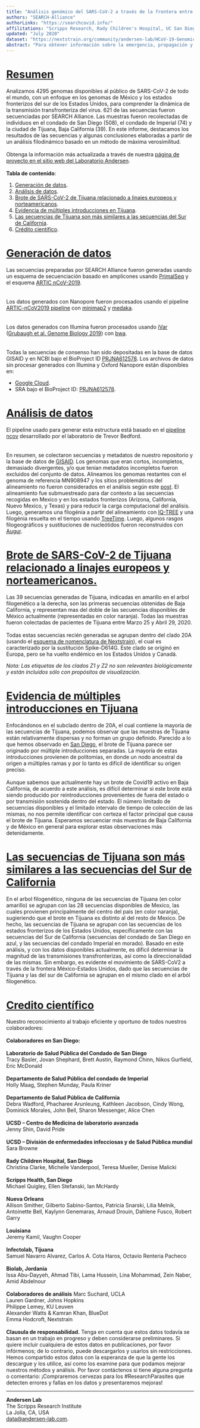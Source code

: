```yaml
---
title: "Análisis genómico del SARS-CoV-2 a través de la frontera entre Estados Unidos y México"
authors: "SEARCH-Alliance"
authorLinks: "https://searchcovid.info/"
affilitations: "Scripps Research, Rady Children's Hospital, UC San Diego"
updated: "July 2020"
dataset: "https://nextstrain.org/community/andersen-lab/HCoV-19-Genomics-Nextstrain/hCoV-19/mexicoborder?lang=es"
abstract: "Para obtener información sobre la emergencia, propagación y transmisión de COVID-19 en nuestra comunidad, SEARCH Alliance está trabajando con un gran número de colaboradores para secuenciar muestras de SARS-CoV-2 de pacientes infectados."
---
```


# [Resumen](https://nextstrain.org/community/andersen-lab/HCoV-19-Genomics-Nextstrain/hCoV-19/mexicoborder?c=region&d=tree&legend=open&onlyPanels&p=full&sidebar=closed)
Analizamos 4295 genomas disponibles al público de SARS-CoV-2 de todo el mundo, con un enfoque en los genomas de México y los estados fronterizos del sur de los Estados Unidos, para comprender la dinámica de la transmisión transfronteriza del virus. 621 de las secuencias fueron secuenciadas por SEARCH Alliance. Las muestras fueron recolectadas de individuos en el condado de San Diego (508), el condado de Imperial (74) y la ciudad de Tijuana, Baja California (39). En este informe, destacamos los resultados de las secuencias y algunas conclusiones elaboradas a partir de un análisis filodinámico basado en un método de máxima verosimilitud.
<br><br>
Obtenga la información más actualizada a través de nuestra [página de proyecto en el sitio web del Laboratorio Andersen](https://andersen-lab.com/secrets/data/hcov-19-genomics/).
<br><br>
**Tabla de contenido**:  
1. [Generación de datos](https://nextstrain.org/community/narratives/andersen-lab/HCoV-19-Genomics-Nextstrain/mexicoborder/2020-07-31/es?n=2).
2. [Análisis de datos](https://nextstrain.org/community/narratives/andersen-lab/HCoV-19-Genomics-Nextstrain/mexicoborder/2020-07-31/es?n=3).
3. [Brote de SARS-CoV-2 de Tijuana relacionado a linajes europeos y norteamericanos](https://nextstrain.org/community/narratives/andersen-lab/HCoV-19-Genomics-Nextstrain/mexicoborder/2020-07-31/es?n=4).
4. [Evidencia de múltiples introducciones en Tijuana](https://nextstrain.org/community/narratives/andersen-lab/HCoV-19-Genomics-Nextstrain/mexicoborder/2020-07-31/es?n=5).
5. [Las secuencias de Tijuana son más similares a las secuencias del Sur de California](https://nextstrain.org/community/narratives/andersen-lab/HCoV-19-Genomics-Nextstrain/mexicoborder/2020-07-31/es?n=6).
6. [Crédito científico](https://nextstrain.org/community/narratives/andersen-lab/HCoV-19-Genomics-Nextstrain/mexicoborder/2020-07-31/es?n=7).


# [Generación de datos](https://nextstrain.org/community/andersen-lab/HCoV-19-Genomics-Nextstrain/hCoV-19/mexicoborder?c=search&d=map&f_search=Baja%20California,Imperial,Mexico,New%20Mexico,San%20Diego,Texas,Arizona&m=div&p=full&r=division&transmissions=hide&legend=open&onlyPanels&p=full&sidebar=closed)
Las secuencias preparadas por SEARCH Alliance fueron generadas usando un esquema de secuenciación basado en amplicones usando  [PrimalSeq](https://www.nature.com/articles/nprot.2017.066) y el esquema [ARTIC nCoV-2019](https://github.com/artic-network/artic-ncov2019/tree/master/primer_schemes/nCoV-2019).  
<br><br>
Los datos generados con Nanopore fueron procesados usando el pipeline [ARTIC-nCoV2019 pipeline](https://github.com/artic-network/artic-ncov2019) con [minimap2](https://github.com/lh3/minimap2) y [medaka](https://github.com/nanoporetech/medaka).  
<br><br>
Los datos generados con Illumina fueron procesados usando [iVar](https://github.com/andersen-lab/ivar) ([Grubaugh et al. Genome Biology 2019](https://genomebiology.biomedcentral.com/articles/10.1186/s13059-018-1618-7)) con [bwa](https://github.com/lh3/bwa).  
<br><br>
Todas la secuencias de consenso han sido depositadas en la base de datos GISAID y en NCBI bajo el BioProject ID [PRJNA612578](https://www.ncbi.nlm.nih.gov/bioproject/612578). Los archivos de datos sin procesar generados con Illumina y Oxford Nanopore están disponibles en:  
* [Google Cloud](https://console.cloud.google.com/storage/browser/andersen-lab_hcov-19-genomics).  
* SRA bajo el BioProject ID: [PRJNA612578](https://www.ncbi.nlm.nih.gov/bioproject/612578).  


# [Análisis de datos](https://nextstrain.org/community/andersen-lab/HCoV-19-Genomics-Nextstrain/hCoV-19/mexicoborder?c=search&d=map&f_search=Baja%20California,Imperial,Mexico,New%20Mexico,San%20Diego,Texas,Arizona&m=div&p=full&r=division&transmissions=hide&legend=open&onlyPanels&p=full&sidebar=closed)
El pipeline usado para generar esta estructura está basado en el [pipeline ncov](https://github.com/nextstrain/ncov) desarrollado por el laboratorio de Trevor Bedford.  
<br><br>
En resumen, se colectaron  secuencias y metadatos de nuestro repositorio y la base de datos de [GISAID](https://gisaid.org/). Los genomas que eran cortos, incompletos, demasiado divergentes, y/o que tenían metadatos incompletos fueron excluidos del conjunto de datos. Alineamos los genomas restantes con el genoma de referencia MN908947 y los sitios problemáticos del alineamiento no fueron considerados en el análisis según este [post](https://virological.org/t/issues-with-sars-cov-2-sequencing-data/473). El alineamiento fue submuestreado para dar contexto a las secuencias recogidas en Mexico y en los estados fronterizos (Arizona, California, Nuevo Mexico, y Texas) y para reducir la carga computacional del análisis. Luego, generamos una filogénia a partir del alineamiento con [IQ-TREE](http://www.iqtree.org/) y una filogénia resuelta en el tiempo usando [TreeTime](https://github.com/neherlab/treetime). Luego, algunos rasgos filogeográficos y sustituciones de nucleótidos fueron reconstruidos con [Augur](https://github.com/nextstrain/augur).


# [Brote de SARS-CoV-2 de Tijuana relacionado a linajes europeos y norteamericanos.](https://nextstrain.org/community/andersen-lab/HCoV-19-Genomics-Nextstrain/hCoV-19/mexicoborder?branchLabel=clade&d=tree&f_search=Baja%20California,Mexico&p=full&legend=closed&onlyPanels&sidebar=closed&c=search)
Las 39 secuencias generadas de Tijuana, indicadas en amarillo en el arbol filogenético a la derecha, son las primeras secuencias obtenidas de Baja California, y representan mas del doble de las secuencias disponibles de México actualmente (representadas en color naranja). Todas las muestras fueron colectadas de pacientes de Tijuana entre Marzo 25 y Abril 29, 2020. 
<br><br>
Todas estas secuencias recién generadas se agrupan dentro del clado 20A (usando el [esquema de nomenclatura de Nextstrain](https://virological.org/t/year-letter-genetic-clade-naming-for-sars-cov-2-on-nextstrain-org/498)), el cual es caracterizado por la sustitución Spike-D614G. Este clado se originó en Europa, pero se ha vuelto endémico en los Estados Unidos y Canadá.

*Nota: Las etiquetas de los clados Z1 y Z2 no son relevantes biológicamente y están incluidos sólo con propósitos de visualización.*


# [Evidencia de múltiples introducciones en Tijuana](https://nextstrain.org/community/andersen-lab/HCoV-19-Genomics-Nextstrain/hCoV-19/mexicoborder?branchLabel=clade&c=search&d=tree&f_search=Baja%20California&label=clade:Z2&m=div&onlyPanels&p=full&sidebar=closed)
Enfocándonos en el subclado dentro de 20A, el cual contiene la mayoría de las secuencias de Tijuana, podemos observar que las muestras de Tijuana están relativamente dispersas y no forman un grupo definido. Parecido a lo que hemos observado en [San Diego](https://nextstrain.org/community/narratives/andersen-lab/HCoV-19-Genomics-Nextstrain?n=4), el brote de Tijuana parece ser originado por múltiple introducciones separadas. La mayoría de estas introducciones provienen de politomias, en donde un nodo ancestral da origen a múltiples ramas y por lo tanto es difícil de identificar su origen preciso. 
<br><br>
Aunque sabemos que actualmente hay un brote de Covid19 activo en Baja California, de acuerdo a este análisis, es difícil determinar si este brote está siendo producido por reintroducciones provenientes de fuera del estado o por transmisión sostenida dentro del estado.  El número limitado de secuencias disponibles y el limitado intervalo de tiempo de colección de las mismas, no nos permite identificar con certeza el factor principal que causa el brote de Tijuana. Esperamos secuenciar más muestras de Baja California y de México en general para explorar estas observaciones más detenidamente.


# [Las secuencias de Tijuana son más similares a las secuencias del Sur de California](https://nextstrain.org/community/andersen-lab/HCoV-19-Genomics-Nextstrain/hCoV-19/mexicoborder?c=search&d=tree&f_search=Arizona,Baja%20California,California,Imperial,Mexico,New%20Mexico,San%20Diego,Texas&legend=open&label=clade:20A&p=full&onlyPanels&sidebar=closed)
En el arbol filogenético, ninguna de las secuencias de Tijuana (en color amarillo) se agrupan con las 28 secuencias disponibles de Mexico, las cuales provienen principalmente del centro del pais (en color naranja), sugieriendo que el brote en Tijuana es distinto al del resto de Mexico. De hecho, las secuencias de Tijuana se agrupan con las secuencias de los estados fronterizos de los Estados Unidos, específicamente con las secuencias del Sur de California (secuencias del condado de San Diego en azul, y las secuencias del condado Imperial en morado).  Basado en este análisis, y con los datos disponibles actualmente, es difícil determinar la magnitud de las transmisiones transfronterizas, así como la direccionalidad de las mismas. Sin embargo, es evidente el movimiento de SARS-CoV2 a través de la frontera México-Estados Unidos, dado que las secuencias de Tijuana y las del sur de California se agrupan en el mismo clado en el arból filogenético.


# [Credito científico](https://nextstrain.org/community/andersen-lab/HCoV-19-Genomics-Nextstrain/hCoV-19/mexicoborder?c=region&d=map&label=clade:Z1&legend=closed&onlyPanels&p=full&sidebar=closed)

Nuestro reconocimiento al trabajo eficiente y oportuno de todos nuestros colaboradores:
<br><br>
**Colaboradores en San Diego:**
<br><br>
**Laboratorio de Salud Pública del Condado de San Diego**<br>
Tracy Basler, Jovan Shephard, Brett Austin, Raymond Chinn, Nikos Gurfield, Eric McDonald
<br><br>
**Departamento de Salud Pública del condado de Imperial**<br>
Holly Maag, Stephen Munday, Paula Kriner
<br><br>
**Departamento de Salud Pública de California**<br>
Debra Wadford, Phacharee Arunleung, Kathleen Jacobson, Cindy Wong, Dominick Morales, John Bell, Sharon Messenger, Alice Chen
<br><br>
**UCSD – Centro de Medicina de laboratorio avanzada**<br>
Jenny Shin, David Pride
<br><br>
**UCSD – División de enfermedades infecciosas y de Salud Pública mundial**<br>
Sara Browne
<br><br>
**Rady Children Hospital, San Diego**<br>
Christina Clarke, Michelle Vanderpool, Teresa Mueller, Denise Malicki
<br><br>
**Scripps Health, San Diego**<br>
Michael Quigley, Ellen Stefanski, Ian McHardy
<br><br>
**Nueva Orleans**<br>
Allison Smither, Gilberto Sabino-Santos, Patricia Snarski, Lilia Melnik, Antoinette Bell, Kaylynn Genemaras, Arnaud Drouin, Dahlene Fusco, Robert Garry
<br><br>
**Louisiana**<br>
Jeremy Kamil, Vaughn Cooper
<br><br>
**Infectolab, Tijuana**<br>
Samuel Navarro Alvarez, Carlos A. Cota Haros, Octavio Renteria Pacheco
<br><br>
**Biolab, Jordania**<br>
Issa Abu-Dayyeh, Ahmad Tibi, Lama Hussein, Lina Mohammad, Zein Naber, Amid Abdelnour
<br><br>
**Colaboradores de análisis**
Marc Suchard, UCLA
<br>
Lauren Gardner, Johns Hopkins
<br>
Philippe Lemey, KU Leuven
<br>
Alexander Watts & Kamran Khan, BlueDot
<br>
Emma Hodcroft, Nextstrain
<br><br>
**Clausula de responsabilidad.** Tenga en cuenta que estos datos todavía se basan en un trabajo en progreso y deben considerarse preliminares. Si quiere incluir cualquiera de estos datos en publicaciones, por favor infórmenos; de lo contrario, puede descargarlos y usarlos sin restricciones. Hemos compartido estos datos con la esperanza de que la gente los descargue y los utilice, así como los examine para que podamos mejorar nuestros métodos y análisis. Por favor contáctenos si tiene alguna pregunta o comentario: ¡Compraremos cervezas para los #ResearchParasites que detecten errores y fallas en los datos y presentaremos mejoras!


---
**Andersen Lab**  
The Scripps Research Institute  
La Jolla, CA, USA  
[data@andersen-lab.com](mailto:data@andersen-lab.com).
